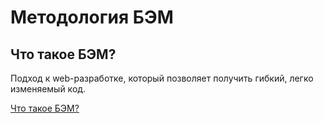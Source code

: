 # Методология БЭМ

## Что такое БЭМ?

Подход к web-разработке, который позволяет получить гибкий, легко изменяемый код.

[Что такое БЭМ?](http://bem.github.com/bem-method/pages/beginning/beginning.ru.html)

<!-- Yandex.Metrika counter -->
<img src="//mc.yandex.ru/watch/12831025" style="position:absolute; left:-9999px;" alt="" />
<!-- /Yandex.Metrika counter -->
